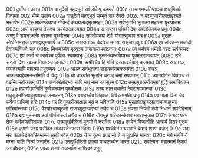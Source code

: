 001  दुर्योधन उवाच
001a वासुदेवो महद्भूतं सर्वलोकेषु कथ्यते
001c तस्यागमम्प्रतिष्ठाञ्च ज्ञातुमिच्छे पितामह
002  भीष्म उवाच
002a वासुदेवो महद्भूतं सम्भूतं सह दैवतैः
002c न परम्पुण्डरीकाक्षाद्दृश्यते भरतर्षभ
002e मार्कण्डेयश्च गोविन्दं कथयत्यद्भुतम्महत्
003a सर्वभूतानि भूतात्मा महात्मा पुरुषोत्तमः
003c आपो वायुश्च तेजश्च त्रयमेतदकल्पयत्
004a स सृष्ट्वा पृथिवीं देवः सर्वलोकेश्वरः प्रभुः
004c अप्सु वै शयनञ्चक्रे महात्मा पुरुषोत्तमः
004e सर्वतोयमयो देवो योगात्सुष्वाप तत्र ह
005a मुखतः सोऽग्निमसृजत्प्राणाद्वायुमथापि च
005c सरस्वतीञ्च वेदांश्च मनसः ससृजेऽच्युतः
006a एष लोकान्ससर्जादौ देवांश्चर्षिगणैः सह
006c निधनञ्चैव मृत्युञ्च प्रजानाम्प्रभवोऽव्ययः
007a एष धर्मश्च धर्मज्ञो वरदः सर्वकामदः
007c एष कर्ता च कार्यञ्च पूर्वदेवः स्वयम्प्रभुः
008a भूतम्भव्यम्भविष्यच्च पूर्वमेतदकल्पयत्
008c उभे सन्ध्ये दिशः खञ्च नियमञ्च जनार्दनः
009a ऋषींश्चैव हि गोविन्दस्तपश्चैवानु कल्पयत्
009c स्रष्टारञ् जगतश्चापि महात्मा प्रभुरव्ययः
010a अग्रजं सर्वभूतानां सङ्कर्षणमकल्पयत्
010c शेषञ् चाकल्पयद्देवमनन्तमिति यं विदुः
011a यो धारयति भूतानि धराञ् चेमां सपर्वताम्
011c ध्यानयोगेन विप्राश्च तं वदन्ति महौजसम्
012a कर्णस्रोतोद्भवं चापि मधुं नाम महासुरम्
012c तमुग्रमुग्रकर्माणमुग्रां बुद्धिं समास्थितम्
012e ब्रह्मणोऽपचितिं कुर्वञ्जघान पुरुषोत्तमः
013a तस्य तात वधादेव देवदानवमानवाः
013c मधुसूदनमित्याहुरृषयश्च जनार्दनम्
013e वराहश्चैव सिंहश्च त्रिविक्रमगतिः प्रभुः
014a एष माता पिता चैव सर्वेषां प्राणिनां हरिः
014c परं हि पुण्डरीकाक्षान्न भूतं न भविष्यति
015a मुखतोऽसृजद्ब्राह्मणान्बाहुभ्यां क्षत्रियांस्तथा
015c वैश्यांश्चाप्यूरुतो राजञ्शूद्रान्पद्भ्यां तथैव च
015e तपसा नियतो देवो निधानं सर्वदेहिनाम्
016a ब्रह्मभूतममावास्यां पौर्णमास्यां तथैव च
016c योगभूतं परिचरन्केशवं महदाप्नुयात्
017a केशवः परमं तेजः सर्वलोकपितामहः
017c एवमाहुर्हृषीकेशं मुनयो वै नराधिप
018a एवमेनं विजानीहि आचार्यं पितरं गुरुम्
018c कृष्णो यस्य प्रसीदेत लोकास्तेनाक्षया जिताः
019a यश्चैवैनं भयस्थाने केशवं शरणं व्रजेत्
019c सदा नरः पठंश्चेदं स्वस्तिमान्स सुखी भवेत्
020a ये च कृष्णं प्रपद्यन्ते ते न मुह्यन्ति मानवाः
020c भये महति ये मग्नाः पाति नित्यं जनार्दनः
021a एतद्युधिष्ठिरो ज्ञात्वा याथातथ्येन भारत
021c सर्वात्मना महात्मानं केशवं जगदीश्वरम्
021e प्रपन्नः शरणं राजन्योगानामीश्वरं प्रभुम्

